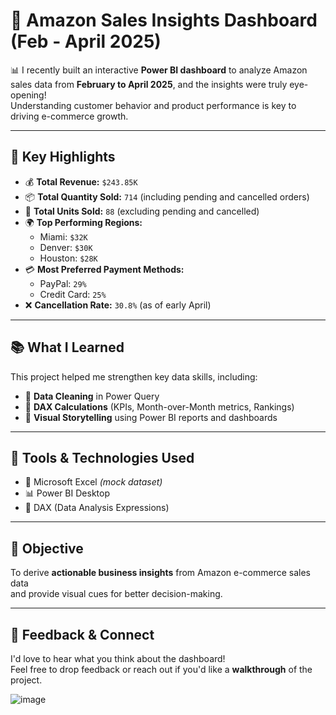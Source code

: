 # 🚀 Amazon Sales Insights Dashboard (Feb - April 2025)

📊 I recently built an interactive **Power BI dashboard** to analyze Amazon sales data from **February to April 2025**, and the insights were truly eye-opening!  
Understanding customer behavior and product performance is key to driving e-commerce growth.

---

## 📌 Key Highlights

- 💰 **Total Revenue:** `$243.85K`  
- 📦 **Total Quantity Sold:** `714` (including pending and cancelled orders)  
- 🛒 **Total Units Sold:** `88` (excluding pending and cancelled)  
- 🌍 **Top Performing Regions:**
  - Miami: `$32K`
  - Denver: `$30K`
  - Houston: `$28K`
- 💳 **Most Preferred Payment Methods:**
  - PayPal: `29%`
  - Credit Card: `25%`
- ❌ **Cancellation Rate:** `30.8%` (as of early April)

---

## 📚 What I Learned

This project helped me strengthen key data skills, including:

- 🔹 **Data Cleaning** in Power Query
- 🔹 **DAX Calculations** (KPIs, Month-over-Month metrics, Rankings)
- 🔹 **Visual Storytelling** using Power BI reports and dashboards

---

## 🔧 Tools & Technologies Used

- 📄 Microsoft Excel *(mock dataset)*
- 📊 Power BI Desktop
- 🔣 DAX (Data Analysis Expressions)

---

## 🎯 Objective

To derive **actionable business insights** from Amazon e-commerce sales data  
and provide visual cues for better decision-making.

---

## 💬 Feedback & Connect

I'd love to hear what you think about the dashboard!  
Feel free to drop feedback or reach out if you'd like a **walkthrough** of the project.

![image](https://github.com/user-attachments/assets/6ddc9d23-19e8-496e-985e-682adad4233d)


